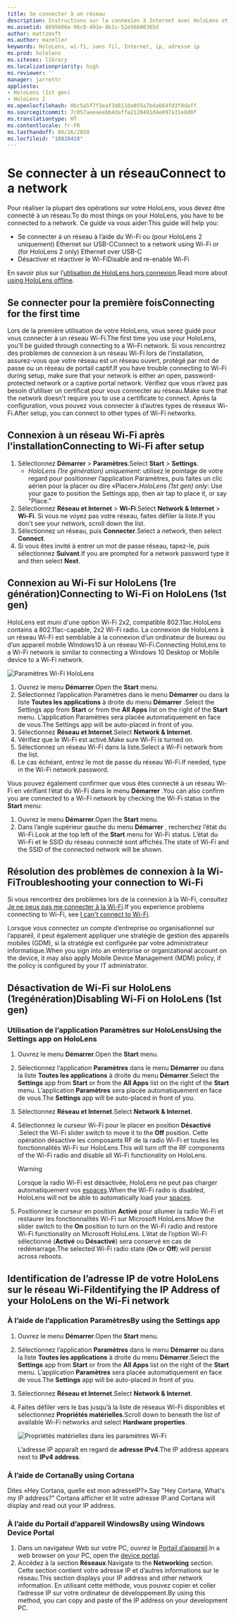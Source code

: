 ```yaml
---
title: Se connecter à un réseau
description: Instructions sur la connexion à Internet avec HoloLens et procédure d’identification de l’adresse IP de l’appareil.
ms.assetid: 0895606e-96c0-491e-8b1c-52e56b00365d
author: mattzmsft
ms.author: mazeller
keywords: HoloLens, wi-fi, sans fil, Internet, ip, adresse ip
ms.prod: hololens
ms.sitesec: library
ms.localizationpriority: high
ms.reviewer: ''
manager: jarrettr
appliesto:
- HoloLens (1st gen)
- HoloLens 2
ms.openlocfilehash: 0bc5a5f7f3eaf3d811da055a7bda664fd3f0daff
ms.sourcegitcommit: 7c057aeeaeebb4daffa2120491d4e897a31e8d0f
ms.translationtype: HT
ms.contentlocale: fr-FR
ms.lasthandoff: 06/26/2020
ms.locfileid: "10828418"
---
```

# <span data-ttu-id="7619a-104">Se connecter à un réseau</span><span class="sxs-lookup"><span data-stu-id="7619a-104">Connect to a network</span></span>

<span data-ttu-id="7619a-105">Pour réaliser la plupart des opérations sur votre HoloLens, vous devez être connecté à un réseau.</span><span class="sxs-lookup"><span data-stu-id="7619a-105">To do most things on your HoloLens, you have to be connected to a network.</span></span> <span data-ttu-id="7619a-106">Ce guide va vous aider:</span><span class="sxs-lookup"><span data-stu-id="7619a-106">This guide will help you:</span></span>

- <span data-ttu-id="7619a-107">Se connecter à un réseau à l’aide du Wi-Fi ou (pour HoloLens 2 uniquement) Ethernet sur USB-C</span><span class="sxs-lookup"><span data-stu-id="7619a-107">Connect to a network using Wi-Fi or (for HoloLens 2 only) Ethernet over USB-C</span></span>
- <span data-ttu-id="7619a-108">Désactiver et réactiver le Wi-Fi</span><span class="sxs-lookup"><span data-stu-id="7619a-108">Disable and re-enable Wi-Fi</span></span>

<span data-ttu-id="7619a-109">En savoir plus sur l’[utilisation de HoloLens hors connexion](hololens-offline.md).</span><span class="sxs-lookup"><span data-stu-id="7619a-109">Read more about [using HoloLens offline](hololens-offline.md).</span></span>

## <span data-ttu-id="7619a-110">Se connecter pour la première fois</span><span class="sxs-lookup"><span data-stu-id="7619a-110">Connecting for the first time</span></span>

<span data-ttu-id="7619a-111">Lors de la première utilisation de votre HoloLens, vous serez guidé pour vous connecter à un réseau Wi-Fi.</span><span class="sxs-lookup"><span data-stu-id="7619a-111">The first time you use your HoloLens, you'll be guided through connecting to a Wi-Fi network.</span></span> <span data-ttu-id="7619a-112">Si vous rencontrez des problèmes de connexion à un réseau Wi-Fi lors de l’installation, assurez-vous que votre réseau est un réseau ouvert, protégé par mot de passe ou un réseau de portail captif.</span><span class="sxs-lookup"><span data-stu-id="7619a-112">If you have trouble connecting to Wi-Fi during setup, make sure that your network is either an open, password-protected network or a captive portal network.</span></span> <span data-ttu-id="7619a-113">Vérifiez que vous n’avez pas besoin d’utiliser un certificat pour vous connecter au réseau.</span><span class="sxs-lookup"><span data-stu-id="7619a-113">Make sure that the network doesn't require you to use a certificate to connect.</span></span> <span data-ttu-id="7619a-114">Après la configuration, vous pouvez vous connecter à d’autres types de réseaux Wi-Fi.</span><span class="sxs-lookup"><span data-stu-id="7619a-114">After setup, you can connect to other types of Wi-Fi networks.</span></span>

## <span data-ttu-id="7619a-115">Connexion à un réseau Wi-Fi après l’installation</span><span class="sxs-lookup"><span data-stu-id="7619a-115">Connecting to Wi-Fi after setup</span></span>

1. <span data-ttu-id="7619a-116">Sélectionnez **Démarrer** > **Paramètres**.</span><span class="sxs-lookup"><span data-stu-id="7619a-116">Select **Start** > **Settings**.</span></span>
   - <span data-ttu-id="7619a-117">*HoloLens (1re génération) uniquement*: utilisez le pointage de votre regard pour positionner l’application Paramètres, puis faites un clic aérien pour la placer ou dire «Placer».</span><span class="sxs-lookup"><span data-stu-id="7619a-117">*HoloLens (1st gen) only*: Use your gaze to position the Settings app, then air tap to place it, or say "Place."</span></span>
1. <span data-ttu-id="7619a-118">Sélectionnez **Réseau et Internet** > **Wi-Fi**.</span><span class="sxs-lookup"><span data-stu-id="7619a-118">Select **Network & Internet** > **Wi-Fi**.</span></span> <span data-ttu-id="7619a-119">Si vous ne voyez pas votre réseau, faites défiler la liste.</span><span class="sxs-lookup"><span data-stu-id="7619a-119">If you don't see your network, scroll down the list.</span></span>
1. <span data-ttu-id="7619a-120">Sélectionnez un réseau, puis **Connecter**.</span><span class="sxs-lookup"><span data-stu-id="7619a-120">Select a network, then select **Connect**.</span></span>
1. <span data-ttu-id="7619a-121">Si vous êtes invité à entrer un mot de passe réseau, tapez-le, puis sélectionnez **Suivant**.</span><span class="sxs-lookup"><span data-stu-id="7619a-121">If you are prompted for a network password type it and then select **Next**.</span></span>

## <span data-ttu-id="7619a-122">Connexion au Wi-Fi sur HoloLens (1re génération)</span><span class="sxs-lookup"><span data-stu-id="7619a-122">Connecting to Wi-Fi on HoloLens (1st gen)</span></span>

<span data-ttu-id="7619a-123">HoloLens est muni d'une option Wi-Fi 2x2, compatible 802.11ac.</span><span class="sxs-lookup"><span data-stu-id="7619a-123">HoloLens contains a 802.11ac-capable, 2x2 Wi-Fi radio.</span></span> <span data-ttu-id="7619a-124">La connexion de HoloLens à un réseau Wi-Fi est semblable à la connexion d’un ordinateur de bureau ou d’un appareil mobile Windows10 à un réseau Wi-Fi.</span><span class="sxs-lookup"><span data-stu-id="7619a-124">Connecting HoloLens to a Wi-Fi network is similar to connecting a Windows 10 Desktop or Mobile device to a Wi-Fi network.</span></span>

![Paramètres Wi-Fi HoloLens](./images/wifi-hololens-600px.jpg)

1. <span data-ttu-id="7619a-126">Ouvrez le menu **Démarrer**.</span><span class="sxs-lookup"><span data-stu-id="7619a-126">Open the **Start** menu.</span></span>
1. <span data-ttu-id="7619a-127">Sélectionnez l’application Paramètres dans le menu **Démarrer** ou dans la liste **Toutes les applications** à droite du menu **Démarrer** .</span><span class="sxs-lookup"><span data-stu-id="7619a-127">Select the Settings app from **Start** or from the **All Apps** list on the right of the **Start** menu.</span></span> <span data-ttu-id="7619a-128">L’application Paramètres sera placée automatiquement en face de vous.</span><span class="sxs-lookup"><span data-stu-id="7619a-128">The Settings app will be auto-placed in front of you.</span></span>
1. <span data-ttu-id="7619a-129">Sélectionnez **Réseau et Internet**.</span><span class="sxs-lookup"><span data-stu-id="7619a-129">Select **Network & Internet**.</span></span>
1. <span data-ttu-id="7619a-130">Vérifiez que le Wi-Fi est activé.</span><span class="sxs-lookup"><span data-stu-id="7619a-130">Make sure Wi-Fi is turned on.</span></span>
1. <span data-ttu-id="7619a-131">Sélectionnez un réseau Wi-Fi dans la liste.</span><span class="sxs-lookup"><span data-stu-id="7619a-131">Select a Wi-Fi network from the list.</span></span>
1. <span data-ttu-id="7619a-132">Le cas échéant, entrez le mot de passe du réseau Wi-Fi.</span><span class="sxs-lookup"><span data-stu-id="7619a-132">If needed, type in the Wi-Fi network password.</span></span>

<span data-ttu-id="7619a-133">Vous pouvez également confirmer que vous êtes connecté à un réseau Wi-Fi en vérifiant l’état du Wi-Fi dans le menu **Démarrer** .</span><span class="sxs-lookup"><span data-stu-id="7619a-133">You can also confirm you are connected to a Wi-Fi network by checking the Wi-Fi status in the **Start** menu:</span></span>

1. <span data-ttu-id="7619a-134">Ouvrez le menu **Démarrer**.</span><span class="sxs-lookup"><span data-stu-id="7619a-134">Open the **Start** menu.</span></span>
1. <span data-ttu-id="7619a-135">Dans l’angle supérieur gauche du menu **Démarrer** , recherchez l’état du Wi-Fi.</span><span class="sxs-lookup"><span data-stu-id="7619a-135">Look at the top left of the **Start** menu for Wi-Fi status.</span></span> <span data-ttu-id="7619a-136">L’état du Wi-Fi et le SSID du réseau connecté sont affichés.</span><span class="sxs-lookup"><span data-stu-id="7619a-136">The state of Wi-Fi and the SSID of the connected network will be shown.</span></span>

## <span data-ttu-id="7619a-137">Résolution des problèmes de connexion à la Wi-Fi</span><span class="sxs-lookup"><span data-stu-id="7619a-137">Troubleshooting your connection to Wi-Fi</span></span>

<span data-ttu-id="7619a-138">Si vous rencontrez des problèmes lors de la connexion à la Wi-Fi, consultez [Je ne peux pas me connecter à la Wi-Fi](./hololens-faq.md#i-cant-connect-to-wi-fi).</span><span class="sxs-lookup"><span data-stu-id="7619a-138">If you experience problems connecting to Wi-Fi, see [I can't connect to Wi-Fi](./hololens-faq.md#i-cant-connect-to-wi-fi).</span></span>

<span data-ttu-id="7619a-139">Lorsque vous connectez un compte d’entreprise ou organisationnel sur l’appareil, il peut également appliquer une stratégie de gestion des appareils mobiles (GDM), si la stratégie est configurée par votre administrateur informatique.</span><span class="sxs-lookup"><span data-stu-id="7619a-139">When you sign into an enterprise or organizational account on the device, it may also apply Mobile Device Management (MDM) policy, if the policy is configured by your IT administrator.</span></span>

## <span data-ttu-id="7619a-140">Désactivation de Wi-Fi sur HoloLens (1regénération)</span><span class="sxs-lookup"><span data-stu-id="7619a-140">Disabling Wi-Fi on HoloLens (1st gen)</span></span>

### <span data-ttu-id="7619a-141">Utilisation de l’application Paramètres sur HoloLens</span><span class="sxs-lookup"><span data-stu-id="7619a-141">Using the Settings app on HoloLens</span></span>

1. <span data-ttu-id="7619a-142">Ouvrez le menu **Démarrer**.</span><span class="sxs-lookup"><span data-stu-id="7619a-142">Open the **Start** menu.</span></span>
1. <span data-ttu-id="7619a-143">Sélectionnez l’application **Paramètres** dans le menu **Démarrer** ou dans la liste **Toutes les applications** à droite du menu **Démarrer**.</span><span class="sxs-lookup"><span data-stu-id="7619a-143">Select the **Settings** app from **Start** or from the **All Apps** list on the right of the **Start** menu.</span></span> <span data-ttu-id="7619a-144">L’application **Paramètres** sera placée automatiquement en face de vous.</span><span class="sxs-lookup"><span data-stu-id="7619a-144">The **Settings** app will be auto-placed in front of you.</span></span>
1. <span data-ttu-id="7619a-145">Sélectionnez **Réseau et Internet**.</span><span class="sxs-lookup"><span data-stu-id="7619a-145">Select **Network & Internet**.</span></span>
1. <span data-ttu-id="7619a-146">Sélectionnez le curseur Wi-Fi pour le placer en position **Désactivé** .</span><span class="sxs-lookup"><span data-stu-id="7619a-146">Select the Wi-Fi slider switch to move it to the **Off** position.</span></span> <span data-ttu-id="7619a-147">Cette opération désactive les composants RF de la radio Wi-Fi et toutes les fonctionnalités Wi-Fi sur HoloLens.</span><span class="sxs-lookup"><span data-stu-id="7619a-147">This will turn off the RF components of the Wi-Fi radio and disable all Wi-Fi functionality on HoloLens.</span></span>

    > [!WARNING]
    > <span data-ttu-id="7619a-148">Lorsque la radio Wi-Fi est désactivée, HoloLens ne peut pas charger automatiquement vos [espaces](hololens-spaces.md).</span><span class="sxs-lookup"><span data-stu-id="7619a-148">When the Wi-Fi radio is disabled, HoloLens will not be able to automatically load your [spaces](hololens-spaces.md).</span></span>

1. <span data-ttu-id="7619a-149">Positionnez le curseur en position **Activé** pour allumer la radio Wi-Fi et restaurer les fonctionnalités Wi-Fi sur Microsoft HoloLens.</span><span class="sxs-lookup"><span data-stu-id="7619a-149">Move the slider switch to the **On** position to turn on the Wi-Fi radio and restore Wi-Fi functionality on Microsoft HoloLens.</span></span> <span data-ttu-id="7619a-150">L’état de l’option Wi-Fi sélectionné (**Activé** ou **Désactivé**) sera conservé en cas de redémarrage.</span><span class="sxs-lookup"><span data-stu-id="7619a-150">The selected Wi-Fi radio state (**On** or **Off**) will persist across reboots.</span></span>

## <span data-ttu-id="7619a-151">Identification de l’adresse IP de votre HoloLens sur le réseau Wi-Fi</span><span class="sxs-lookup"><span data-stu-id="7619a-151">Identifying the IP Address of your HoloLens on the Wi-Fi network</span></span>

### <span data-ttu-id="7619a-152">À l’aide de l’application Paramètres</span><span class="sxs-lookup"><span data-stu-id="7619a-152">By using the Settings app</span></span>

1. <span data-ttu-id="7619a-153">Ouvrez le menu **Démarrer**.</span><span class="sxs-lookup"><span data-stu-id="7619a-153">Open the **Start** menu.</span></span>
1. <span data-ttu-id="7619a-154">Sélectionnez l’application **Paramètres** dans le menu **Démarrer** ou dans la liste **Toutes les applications** à droite du menu **Démarrer**.</span><span class="sxs-lookup"><span data-stu-id="7619a-154">Select the **Settings** app from **Start** or from the **All Apps** list on the right of the **Start** menu.</span></span> <span data-ttu-id="7619a-155">L’application **Paramètres** sera placée automatiquement en face de vous.</span><span class="sxs-lookup"><span data-stu-id="7619a-155">The **Settings** app will be auto-placed in front of you.</span></span>
1. <span data-ttu-id="7619a-156">Sélectionnez **Réseau et Internet**.</span><span class="sxs-lookup"><span data-stu-id="7619a-156">Select **Network & Internet**.</span></span>
1. <span data-ttu-id="7619a-157">Faites défiler vers le bas jusqu’à la liste de réseaux Wi-Fi disponibles et sélectionnez **Propriétés matérielles**.</span><span class="sxs-lookup"><span data-stu-id="7619a-157">Scroll down to beneath the list of available Wi-Fi networks and select **Hardware properties**.</span></span>

    ![Propriétés matérielles dans les paramètres Wi-Fi](./images/wifi-hololens-hwdetails.jpg)

   <span data-ttu-id="7619a-159">L’adresse IP apparaît en regard de **adresse IPv4**.</span><span class="sxs-lookup"><span data-stu-id="7619a-159">The IP address appears next to **IPv4 address**.</span></span>

### <span data-ttu-id="7619a-160">À l’aide de Cortana</span><span class="sxs-lookup"><span data-stu-id="7619a-160">By using Cortana</span></span>

<span data-ttu-id="7619a-161">Dites «Hey Cortana, quelle est mon adresseIP?».</span><span class="sxs-lookup"><span data-stu-id="7619a-161">Say "Hey Cortana, What's my IP address?"</span></span> <span data-ttu-id="7619a-162">Cortana afficher et lit votre adresse IP.</span><span class="sxs-lookup"><span data-stu-id="7619a-162">and Cortana will display and read out your IP address.</span></span>

### <span data-ttu-id="7619a-163">À l’aide du Portail d’appareil Windows</span><span class="sxs-lookup"><span data-stu-id="7619a-163">By using Windows Device Portal</span></span>

1. <span data-ttu-id="7619a-164">Dans un navigateur Web sur votre PC, ouvrez le [Portail d’appareil](/windows/mixed-reality/using-the-windows-device-portal.md#networking).</span><span class="sxs-lookup"><span data-stu-id="7619a-164">In a web browser on your PC, open the [device portal](/windows/mixed-reality/using-the-windows-device-portal.md#networking).</span></span>
1. <span data-ttu-id="7619a-165">Accédez à la section **Réseaux**.</span><span class="sxs-lookup"><span data-stu-id="7619a-165">Navigate to the **Networking** section.</span></span>  
   <span data-ttu-id="7619a-166">Cette section contient votre adresse IP et d’autres informations sur le réseau.</span><span class="sxs-lookup"><span data-stu-id="7619a-166">This section displays your IP address and other network information.</span></span> <span data-ttu-id="7619a-167">En utilisant cette méthode, vous pouvez copier et coller l’adresse IP sur votre ordinateur de développement.</span><span class="sxs-lookup"><span data-stu-id="7619a-167">By using this method, you can copy and paste of the IP address on your development PC.</span></span>
